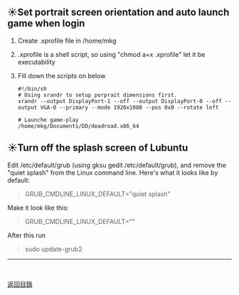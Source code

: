 ## :sunny:Set portrait screen orientation and auto launch game when login

1. Create .xprofile file in /home/mkg
2. .xprofile is a shell script, so using "chmod a+x .xprofile" let it be executability
3. Fill down the scripts on below

   ```
   #!/bin/sh
   # Using xrandr to setup porprait dimensions first.
   xrandr --output DisplayPort-1 --off --output DisplayPort-0 --off --output VGA-0 --primary --mode 1920x1080 --pos 0x0 --rotate left

   # Launche game-play
   /home/mkg/Documents/DD/deadroad.x86_64
   ```

## :sunny:Turn off the splash screen of Lubuntu

Edit /etc/default/grub (using gksu gedit /etc/default/grub), and remove the "quiet splash" from the Linux command line. Here's what it looks like by default:

> GRUB_CMDLINE_LINUX_DEFAULT="quiet splash"

Make it look like this:

> GRUB_CMDLINE_LINUX_DEFAULT=""

After this run

> sudo update-grub2


---

<br>

[返回目錄](/README.md)
